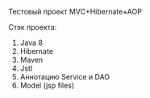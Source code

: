 Тестовый проект MVC+Hibernate+AOP

Стэк проекта: 
1) Java 8
2) Hibernate
3) Maven
4) Jstl
5) Аннотацию Service и DAO
6) Model (jsp files) 
